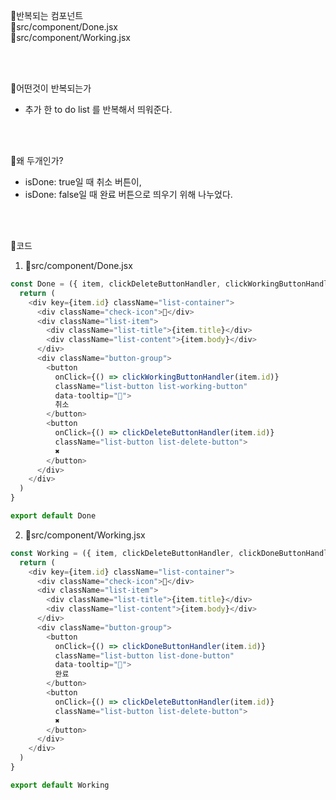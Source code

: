 🔸반복되는 컴포넌트 <br>
📁src/component/Done.jsx<br>
📁src/component/Working.jsx

<br>

<br>

🔸어떤것이 반복되는가
- 추가 한 to do list 를 반복해서 띄워준다.

<br>

<br>

🔸왜 두개인가?
- isDone: true일 때 취소 버튼이,
- isDone: false일 때 완료 버튼으로 띄우기 위해 나누었다.

<br>

<br>

🔸코드
1. 📁src/component/Done.jsx
```javascript
const Done = ({ item, clickDeleteButtonHandler, clickWorkingButtonHandler }) => {
  return (
    <div key={item.id} className="list-container">
      <div className="check-icon">💙</div>
      <div className="list-item">
        <div className="list-title">{item.title}</div>
        <div className="list-content">{item.body}</div>
      </div>
      <div className="button-group">
        <button
          onClick={() => clickWorkingButtonHandler(item.id)}
          className="list-button list-working-button"
          data-tooltip="🧡">
          취소
        </button>
        <button
          onClick={() => clickDeleteButtonHandler(item.id)}
          className="list-button list-delete-button">
          ✖
        </button>
      </div>
    </div>
  )
}

export default Done
```
    
2. 📁src/component/Working.jsx
```javascript
const Working = ({ item, clickDeleteButtonHandler, clickDoneButtonHandler }) => {
  return (
    <div key={item.id} className="list-container">
      <div className="check-icon">🧡</div>
      <div className="list-item">
        <div className="list-title">{item.title}</div>
        <div className="list-content">{item.body}</div>
      </div>
      <div className="button-group">
        <button
          onClick={() => clickDoneButtonHandler(item.id)}
          className="list-button list-done-button"
          data-tooltip="💙">
          완료
        </button>
        <button
          onClick={() => clickDeleteButtonHandler(item.id)}
          className="list-button list-delete-button">
          ✖
        </button>
      </div>
    </div>
  )
}

export default Working
```
